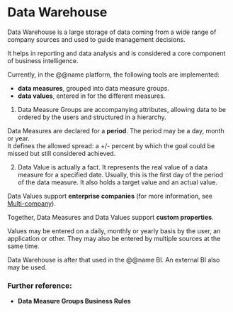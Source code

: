 
# Data Warehouse

Data Warehouse is a large storage of data coming from a wide range of company sources and used to guide management decisions.

It helps in reporting and data analysis and is considered a core component of business intelligence. 

Currently, in the @@name platform, the following tools are implemented:

- **data measures**, grouped into data measure groups.
- **data values**, entered in for the different measures.

1. Data Measure Groups are accompanying attributes, allowing data to be ordered by the users and structured in a hierarchy.

Data Measures are declared for a **period**. The period may be a day, month or year.</br>
It defines the allowed spread: a +/- percent by which the goal could be missed but still considered achieved.

2. Data Value is actually a fact. It represents the real value of a data measure for a specified date. Usually, this is the first day of the period of the data measure. It also holds a target value and an actual value. 

Data Values support **enterprise companies** (for more information, see [Multi-company](https://github.com/ErpNetDocs/tech/blob/master/concepts/multi-company.md)).

Together, Data Measures and Data Values support **custom properties**.

Values may be entered on a daily, monthly or yearly basis by the user, an application or other. They may also be entered by multiple sources at the same time.

Data Warehouse is after that used in the @@name BI. An external BI also may be used.

### Further reference:

- **Data Measure Groups Business Rules**
